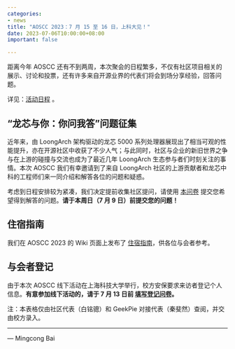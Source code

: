 ```yaml
---
categories:
- news
title: "AOSCC 2023：7 月 15 至 16 日，上科大见！"
date: 2023-07-06T10:00:00+08:00
important: false

---
```


距离今年 AOSCC 还有不到两周，本次聚会的日程繁多，不仅有社区项目相关的展示、讨论和投票，还有许多来自开源业界的代表们将会到场分享经验，回答问题。

详见：[活动日程](https://wiki.aosc.io/zh/community/aoscc/2023/) 。

## “龙芯与你：你问我答”问题征集

近年来，由 LoongArch 架构驱动的龙芯 5000 系列处理器展现出了相当可观的性能提升，亦在开源社区中收获了不少人气；与此同时，社区与企业的新旧世界之争与在上游的碰撞与交流也成为了最近几年 LoongArch 生态参与者们时刻关注的事情。本次 AOSCC 我们有幸邀请到了来自 LoongArch 社区的上游贡献者和龙芯中科的工程师们来一同介绍和解答各位的问题和疑惑。

考虑到日程安排较为紧凑，我们决定提前收集社区提问，请使用 [本问卷](https://forms.gle/QgdzPmcXqjwitmQm7) 提交您希望得到解答的问题。**请于本周日（7 月 9 日）前提交您的问题！**

## 住宿指南

我们在 AOSCC 2023 的 Wiki 页面上发布了 [住宿指南](https://wiki.aosc.io/zh/community/aoscc/2023/#zhu-su-zhi-nan)，供各位与会者参考。

## 与会者登记

由于本次 AOSCC 线下活动在上海科技大学举行，校方安保要求来访者登记个人信息。**有意参加线下活动的，请于 7 月 13 日前 [填写登记问卷](https://forms.gle/vc8sd3yah7eMNmoP7)。**

注：本表格仅由社区代表（白铭骢）和 GeekPie 对接代表（秦斐然）查阅，并交由校方录入。

---

— Mingcong Bai
